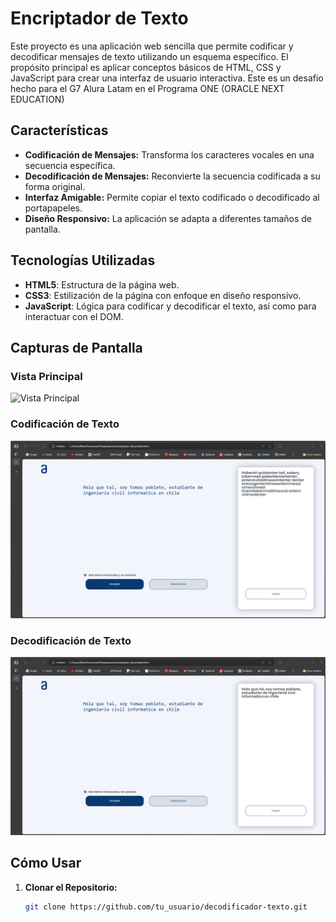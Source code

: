 # Encriptador de Texto

Este proyecto es una aplicación web sencilla que permite codificar y decodificar mensajes de texto utilizando un esquema específico. El propósito principal es aplicar conceptos básicos de HTML, CSS y JavaScript para crear una interfaz de usuario interactiva. Este es un desafio hecho para el G7 Alura Latam en el Programa ONE (ORACLE NEXT EDUCATION)

## Características

- **Codificación de Mensajes:** Transforma los caracteres vocales en una secuencia específica.
- **Decodificación de Mensajes:** Reconvierte la secuencia codificada a su forma original.
- **Interfaz Amigable:** Permite copiar el texto codificado o decodificado al portapapeles.
- **Diseño Responsivo:** La aplicación se adapta a diferentes tamaños de pantalla.

## Tecnologías Utilizadas

- **HTML5**: Estructura de la página web.
- **CSS3**: Estilización de la página con enfoque en diseño responsivo.
- **JavaScript**: Lógica para codificar y decodificar el texto, así como para interactuar con el DOM.

## Capturas de Pantalla

### Vista Principal

![Vista Principal](repositorio/)

### Codificación de Texto

![Codificación](repositorio/Codificador.png)

### Decodificación de Texto

![Decodificación](repositorio/Decodificador.png)

## Cómo Usar

1. **Clonar el Repositorio:**

   ```bash
   git clone https://github.com/tu_usuario/decodificador-texto.git
